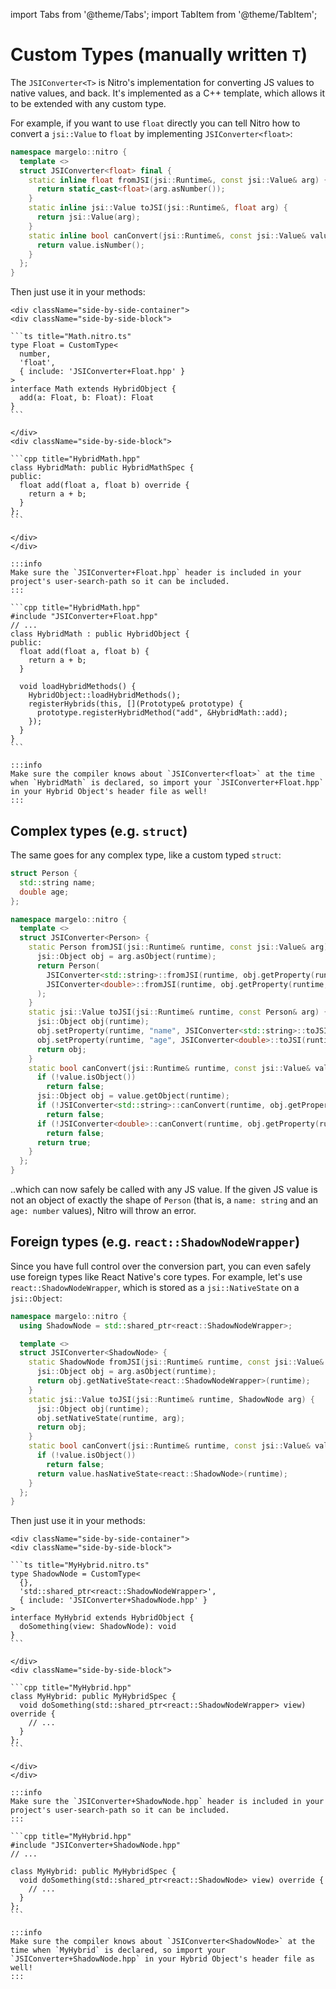 ---
---

import Tabs from '@theme/Tabs';
import TabItem from '@theme/TabItem';

# Custom Types (manually written `T`)

The `JSIConverter<T>` is Nitro's implementation for converting JS values to native values, and back.
It's implemented as a C++ template, which allows it to be extended with any custom type.

For example, if you want to use `float` directly you can tell Nitro how to convert a `jsi::Value` to `float` by implementing `JSIConverter<float>`:

```cpp title="JSIConverter+Float.hpp"
namespace margelo::nitro {
  template <>
  struct JSIConverter<float> final {
    static inline float fromJSI(jsi::Runtime&, const jsi::Value& arg) {
      return static_cast<float>(arg.asNumber());
    }
    static inline jsi::Value toJSI(jsi::Runtime&, float arg) {
      return jsi::Value(arg);
    }
    static inline bool canConvert(jsi::Runtime&, const jsi::Value& value) {
      return value.isNumber();
    }
  };
}
```

Then just use it in your methods:

<Tabs groupId="nitrogen-or-not">
  <TabItem value="nitrogen" label="With Nitrogen ✨" default>

    <div className="side-by-side-container">
    <div className="side-by-side-block">

    ```ts title="Math.nitro.ts"
    type Float = CustomType<
      number,
      'float',
      { include: 'JSIConverter+Float.hpp' }
    >
    interface Math extends HybridObject {
      add(a: Float, b: Float): Float
    }
    ```

    </div>
    <div className="side-by-side-block">

    ```cpp title="HybridMath.hpp"
    class HybridMath: public HybridMathSpec {
    public:
      float add(float a, float b) override {
        return a + b;
      }
    };
    ```

    </div>
    </div>

    :::info
    Make sure the `JSIConverter+Float.hpp` header is included in your project's user-search-path so it can be included.
    :::

  </TabItem>
  <TabItem value="manually" label="Manually">

    ```cpp title="HybridMath.hpp"
    #include "JSIConverter+Float.hpp"
    // ...
    class HybridMath : public HybridObject {
    public:
      float add(float a, float b) {
        return a + b;
      }

      void loadHybridMethods() {
        HybridObject::loadHybridMethods();
        registerHybrids(this, [](Prototype& prototype) {
          prototype.registerHybridMethod("add", &HybridMath::add);
        });
      }
    }
    ```

    :::info
    Make sure the compiler knows about `JSIConverter<float>` at the time when `HybridMath` is declared, so import your `JSIConverter+Float.hpp` in your Hybrid Object's header file as well!
    :::

  </TabItem>
</Tabs>

## Complex types (e.g. `struct`)

The same goes for any complex type, like a custom typed `struct`:

```cpp title="JSIConverter+Person.hpp"
struct Person {
  std::string name;
  double age;
};

namespace margelo::nitro {
  template <>
  struct JSIConverter<Person> {
    static Person fromJSI(jsi::Runtime& runtime, const jsi::Value& arg) {
      jsi::Object obj = arg.asObject(runtime);
      return Person(
        JSIConverter<std::string>::fromJSI(runtime, obj.getProperty(runtime, "name")),
        JSIConverter<double>::fromJSI(runtime, obj.getProperty(runtime, "age"))
      );
    }
    static jsi::Value toJSI(jsi::Runtime& runtime, const Person& arg) {
      jsi::Object obj(runtime);
      obj.setProperty(runtime, "name", JSIConverter<std::string>::toJSI(runtime, arg.name));
      obj.setProperty(runtime, "age", JSIConverter<double>::toJSI(runtime, arg.age));
      return obj;
    }
    static bool canConvert(jsi::Runtime& runtime, const jsi::Value& value) {
      if (!value.isObject())
        return false;
      jsi::Object obj = value.getObject(runtime);
      if (!JSIConverter<std::string>::canConvert(runtime, obj.getProperty(runtime, "name")))
        return false;
      if (!JSIConverter<double>::canConvert(runtime, obj.getProperty(runtime, "age")))
        return false;
      return true;
    }
  };
}
```

..which can now safely be called with any JS value.
If the given JS value is not an object of exactly the shape of `Person` (that is, a `name: string` and an `age: number` values), Nitro will throw an error.

## Foreign types (e.g. `react::ShadowNodeWrapper`)

Since you have full control over the conversion part, you can even safely use foreign types like React Native's core types. For example, let's use `react::ShadowNodeWrapper`, which is stored as a `jsi::NativeState` on a `jsi::Object`:

```cpp title="JSIConverter+ShadowNode.hpp"
namespace margelo::nitro {
  using ShadowNode = std::shared_ptr<react::ShadowNodeWrapper>;

  template <>
  struct JSIConverter<ShadowNode> {
    static ShadowNode fromJSI(jsi::Runtime& runtime, const jsi::Value& arg) {
      jsi::Object obj = arg.asObject(runtime);
      return obj.getNativeState<react::ShadowNodeWrapper>(runtime);
    }
    static jsi::Value toJSI(jsi::Runtime& runtime, ShadowNode arg) {
      jsi::Object obj(runtime);
      obj.setNativeState(runtime, arg);
      return obj;
    }
    static bool canConvert(jsi::Runtime& runtime, const jsi::Value& value) {
      if (!value.isObject())
        return false;
      return value.hasNativeState<react::ShadowNode>(runtime);
    }
  };
}
```

Then just use it in your methods:

<Tabs groupId="nitrogen-or-not">
  <TabItem value="nitrogen" label="With Nitrogen ✨" default>

    <div className="side-by-side-container">
    <div className="side-by-side-block">

    ```ts title="MyHybrid.nitro.ts"
    type ShadowNode = CustomType<
      {},
      'std::shared_ptr<react::ShadowNodeWrapper>',
      { include: 'JSIConverter+ShadowNode.hpp' }
    >
    interface MyHybrid extends HybridObject {
      doSomething(view: ShadowNode): void
    }
    ```

    </div>
    <div className="side-by-side-block">

    ```cpp title="MyHybrid.hpp"
    class MyHybrid: public MyHybridSpec {
      void doSomething(std::shared_ptr<react::ShadowNodeWrapper> view) override {
        // ...
      }
    };
    ```

    </div>
    </div>

    :::info
    Make sure the `JSIConverter+ShadowNode.hpp` header is included in your project's user-search-path so it can be included.
    :::

  </TabItem>
  <TabItem value="manually" label="Manually">

    ```cpp title="MyHybrid.hpp"
    #include "JSIConverter+ShadowNode.hpp"
    // ...

    class MyHybrid: public MyHybridSpec {
      void doSomething(std::shared_ptr<react::ShadowNode> view) override {
        // ...
      }
    };
    ```

    :::info
    Make sure the compiler knows about `JSIConverter<ShadowNode>` at the time when `MyHybrid` is declared, so import your `JSIConverter+ShadowNode.hpp` in your Hybrid Object's header file as well!
    :::

  </TabItem>
</Tabs>
